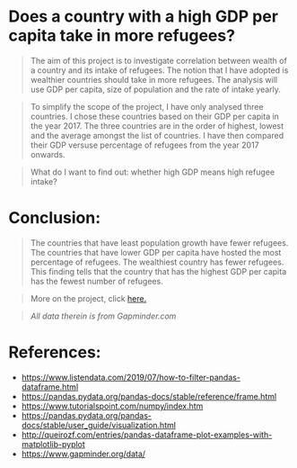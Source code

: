 # Does a country with a high GDP per capita take in more refugees?

> The aim of this project is to investigate correlation between wealth of a country and its intake of refugees. The notion that I have adopted is wealthier countries should take in more refugees. The analysis will use GDP per capita, size of population and the rate of intake yearly.  

> To simplify the scope of the project, I have only analysed three countries. I chose these countries based on their GDP per capita in the year 2017. The three countries are in the order of highest, lowest and the average amongst the list of countries. I have then compared their GDP versuse percentage of refugees from the year 2017 onwards. 

> What do I want to find out: whether high GDP means high refugee intake?  

# __Conclusion:__ 
> The countries that have least population growth have fewer refugees. The countries that have lower GDP per capita have hosted the most percentage of refugees. The wealthiest country has fewer refugees. This finding tells that the country that has the highest GDP per capita has the fewest number of refugees.

> More on the project, click [here.](https://ajeethaa.github.io/GDP%20vs%20Refugee%20Intake%20-%20Investigate%20a%20Dataset.html)

>_All data therein is from Gapminder.com_

# __References:__

- https://www.listendata.com/2019/07/how-to-filter-pandas-dataframe.html  
- https://pandas.pydata.org/pandas-docs/stable/reference/frame.html  
- https://www.tutorialspoint.com/numpy/index.htm  
- https://pandas.pydata.org/pandas-docs/stable/user_guide/visualization.html  
- http://queirozf.com/entries/pandas-dataframe-plot-examples-with-matplotlib-pyplot  
- https://www.gapminder.org/data/
